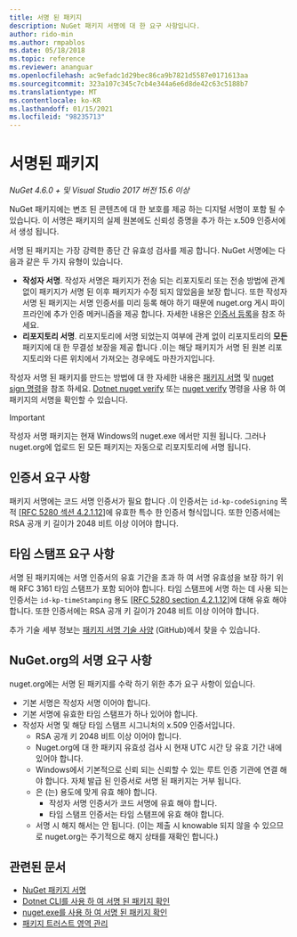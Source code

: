 ```yaml
---
title: 서명 된 패키지
description: NuGet 패키지 서명에 대 한 요구 사항입니다.
author: rido-min
ms.author: rmpablos
ms.date: 05/18/2018
ms.topic: reference
ms.reviewer: ananguar
ms.openlocfilehash: ac9efadc1d29bec86ca9b7821d5587e0171613aa
ms.sourcegitcommit: 323a107c345c7cb4e344a6e6d8de42c63c5188b7
ms.translationtype: MT
ms.contentlocale: ko-KR
ms.lasthandoff: 01/15/2021
ms.locfileid: "98235713"
---
```

# <a name="signed-packages"></a>서명된 패키지

*NuGet 4.6.0 + 및 Visual Studio 2017 버전 15.6 이상*

NuGet 패키지에는 변조 된 콘텐츠에 대 한 보호를 제공 하는 디지털 서명이 포함 될 수 있습니다. 이 서명은 패키지의 실제 원본에도 신뢰성 증명을 추가 하는 x.509 인증서에서 생성 됩니다.

서명 된 패키지는 가장 강력한 종단 간 유효성 검사를 제공 합니다. NuGet 서명에는 다음과 같은 두 가지 유형이 있습니다.
- **작성자 서명**. 작성자 서명은 패키지가 전송 되는 리포지토리 또는 전송 방법에 관계 없이 패키지가 서명 된 이후 패키지가 수정 되지 않았음을 보장 합니다. 또한 작성자 서명 된 패키지는 서명 인증서를 미리 등록 해야 하기 때문에 nuget.org 게시 파이프라인에 추가 인증 메커니즘을 제공 합니다. 자세한 내용은 [인증서 등록](#signature-requirements-on-nugetorg)을 참조 하세요.
- **리포지토리 서명**. 리포지토리에 서명 되었는지 여부에 관계 없이 리포지토리의 **모든** 패키지에 대 한 무결성 보장을 제공 합니다 .이는 해당 패키지가 서명 된 원본 리포지토리와 다른 위치에서 가져오는 경우에도 마찬가지입니다.   

작성자 서명 된 패키지를 만드는 방법에 대 한 자세한 내용은 [패키지 서명](../create-packages/Sign-a-package.md) 및 [nuget sign 명령](../reference/cli-reference/cli-ref-sign.md)을 참조 하세요. [Dotnet nuget verify](/dotnet/core/tools/dotnet-nuget-verify.md) 또는 [nuget verify](../reference/cli-reference/cli-ref-verify.md) 명령을 사용 하 여 패키지의 서명을 확인할 수 있습니다.

> [!Important]
> 작성자 서명 패키지는 현재 Windows의 nuget.exe 에서만 지원 됩니다. 그러나 nuget.org에 업로드 된 모든 패키지는 자동으로 리포지토리에 서명 됩니다.

## <a name="certificate-requirements"></a>인증서 요구 사항

패키지 서명에는 코드 서명 인증서가 필요 합니다 .이 인증서는 `id-kp-codeSigning` 목적 [[RFC 5280 섹션 4.2.1.12](https://tools.ietf.org/html/rfc5280#section-4.2.1.12)]에 유효한 특수 한 인증서 형식입니다. 또한 인증서에는 RSA 공개 키 길이가 2048 비트 이상 이어야 합니다.

## <a name="timestamp-requirements"></a>타임 스탬프 요구 사항

서명 된 패키지에는 서명 인증서의 유효 기간을 초과 하 여 서명 유효성을 보장 하기 위해 RFC 3161 타임 스탬프가 포함 되어야 합니다. 타임 스탬프에 서명 하는 데 사용 되는 인증서는 `id-kp-timeStamping` 용도 [[RFC 5280 section 4.2.1.12](https://tools.ietf.org/html/rfc5280#section-4.2.1.12)]에 대해 유효 해야 합니다. 또한 인증서에는 RSA 공개 키 길이가 2048 비트 이상 이어야 합니다.

추가 기술 세부 정보는 [패키지 서명 기술 사양](https://github.com/NuGet/Home/wiki/Package-Signatures-Technical-Details) (GitHub)에서 찾을 수 있습니다.

## <a name="signature-requirements-on-nugetorg"></a>NuGet.org의 서명 요구 사항

nuget.org에는 서명 된 패키지를 수락 하기 위한 추가 요구 사항이 있습니다.

- 기본 서명은 작성자 서명 이어야 합니다.
- 기본 서명에 유효한 타임 스탬프가 하나 있어야 합니다.
- 작성자 서명 및 해당 타임 스탬프 시그니처의 x.509 인증서입니다.
  - RSA 공개 키 2048 비트 이상 이어야 합니다.
  - Nuget.org에 대 한 패키지 유효성 검사 시 현재 UTC 시간 당 유효 기간 내에 있어야 합니다.
  - Windows에서 기본적으로 신뢰 되는 신뢰할 수 있는 루트 인증 기관에 연결 해야 합니다. 자체 발급 된 인증서로 서명 된 패키지는 거부 됩니다.
  - 은 (는) 용도에 맞게 유효 해야 합니다. 
    - 작성자 서명 인증서가 코드 서명에 유효 해야 합니다.
    - 타임 스탬프 인증서는 타임 스탬프에 유효 해야 합니다.
  - 서명 시 해지 해서는 안 됩니다. (이는 제출 시 knowable 되지 않을 수 있으므로 nuget.org는 주기적으로 해지 상태를 재확인 합니다.)
  
  
## <a name="related-articles"></a>관련된 문서

- [NuGet 패키지 서명](../create-packages/Sign-a-Package.md)
- [Dotnet CLI를 사용 하 여 서명 된 패키지 확인](/dotnet/core/tools/dotnet-nuget-verify.md)
- [nuget.exe를 사용 하 여 서명 된 패키지 확인 ](../reference/cli-reference/cli-ref-verify.md)
- [패키지 트러스트 영역 관리](../consume-packages/installing-signed-packages.md)
